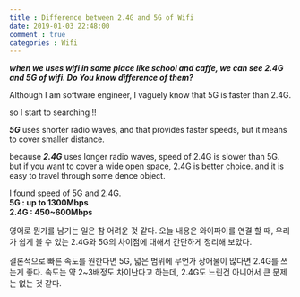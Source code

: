 ```yaml
---
title : Difference between 2.4G and 5G of Wifi
date: 2019-01-03 22:48:00
comment : true
categories : Wifi
---
```


***when we uses wifi in some place like school and caffe, we can see 2.4G and 5G of wifi. Do You know difference of them?***

Although I am software engineer, I vaguely know that 5G is faster than 2.4G. 

so I start to searching !!

***5G*** uses shorter radio waves, and that provides faster speeds, but it means to cover smaller distance.

because ***2.4G*** uses longer radio waves, speed of 2.4G is slower than 5G. but if you want to cover a wide open space, 2.4G is better choice. and it is easy to travel through some dence object.

I found speed of 5G and 2.4G.<br> 
**5G : up to 1300Mbps<br>**
**2.4G : 450~600Mbps<br>**

영어로 뭔가를 남기는 일은 참 어려운 것 같다.
오늘 내용은 와이파이를 연결 할 때, 우리가 쉽게 볼 수 있는 2.4G와 5G의 차이점에 대해서 간단하게 정리해 보았다.

결론적으로 빠른 속도를 원한다면 5G, 넓은 범위에 무언가 장애물이 많다면 2.4G를 쓰는게 좋다. 속도는 약 2~3배정도 차이난다고 하는데, 2.4G도 느린건 아니어서 큰 문제는 없는 것 같다.


